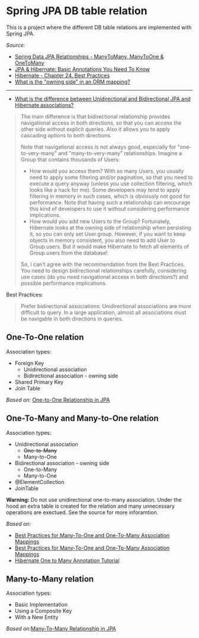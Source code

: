 # Spring JPA DB table relation
This is a project where the different DB table relations are implemented with Spring JPA.

_Source:_
* [Spring Data JPA Relationships - ManyToMany, ManyToOne & OneToMany](https://www.youtube.com/watch?v=CvDS6DltIno)
* [JPA & Hibernate: Basic Annotations You Need To Know](https://www.youtube.com/watch?v=GKIXI_Vc28k)
* [Hibernate - Chapter 24. Best Practices](https://docs.jboss.org/hibernate/core/3.3/reference/en/html/best-practices.html)
* [What is the "owning side" in an ORM mapping?](https://stackoverflow.com/questions/2749689/what-is-the-owning-side-in-an-orm-mapping)
--- 
* [What is the difference between Unidirectional and Bidirectional JPA and Hibernate associations?](https://stackoverflow.com/questions/5360795/what-is-the-difference-between-unidirectional-and-bidirectional-jpa-and-hibernat)
> The main difference is that bidirectional relationship provides navigational access in both directions, so that you can access the other side without explicit queries. Also it allows you to apply cascading options to both directions.
> 
> Note that navigational access is not always good, especially for "one-to-very-many" and "many-to-very-many" relationships. Imagine a Group that contains thousands of Users:
> * How would you access them? With so many Users, you usually need to apply some filtering and/or pagination, so that you need to execute a query anyway (unless you use collection filtering, which looks like a hack for me). Some developers may tend to apply filtering in memory in such cases, which is obviously not good for performance. Note that having such a relationship can encourage this kind of developers to use it without considering performance implications.
> * How would you add new Users to the Group? Fortunately, Hibernate looks at the owning side of relationship when persisting it, so you can only set User.group. However, if you want to keep objects in memory consistent, you also need to add User to Group.users. But it would make Hibernate to fetch all elements of Group.users from the database!
> 
> So, I can't agree with the recommendation from the Best Practices. You need to design bidirectional relationships carefully, considering use cases (do you need navigational access in both directions?) and possible performance implications.

Best Practices:
> Prefer bidirectional associations:
Unidirectional associations are more difficult to query. In a large application, almost all associations must be navigable in both directions in queries.

## One-To-One relation
Association types:
* Foreign Key
   * Unidirectional association
   * Bidirectional association - owning side 
* Shared Primary Key
* Join Table

_Based on:_ [One-to-One Relationship in JPA](https://www.baeldung.com/jpa-one-to-one)
## One-To-Many and Many-to-One relation
Association types:
* Unidirectional association
  * ~~One-to-Many~~
  * Many-to-One
* Bidirectional association - owning side
  * One-to-Many
  * Many-to-One
* @ElementCollection
* JoinTable

**Warning:** Do not use unidirectional one-to-many association. Under the hood an extra table is created for the relation and many unnecessary operations are exectued. See the source for more inforamtion.

_Based on:_
* [Best Practices for Many-To-One and One-To-Many Association Mappings](https://thorben-janssen.com/best-practices-many-one-one-many-associations-mappings/)
* [Best Practices for Many-To-One and One-To-Many Association Mappings](https://www.youtube.com/watch?v=tciSOIQngig)
* [Hibernate One to Many Annotation Tutorial](https://www.baeldung.com/hibernate-one-to-many)
## Many-to-Many relation
Association types:
* Basic Implementation
* Using a Composite Key
* With a New Entity

_Based on:_[Many-To-Many Relationship in JPA](https://www.baeldung.com/jpa-many-to-many)
